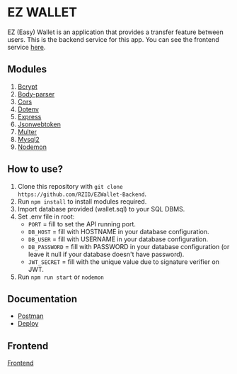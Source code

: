 # EZ WALLET

EZ (Easy) Wallet is an application that provides a transfer feature between users.
This is the backend service for this app. You can see the frontend service [here](https://github.com/RZID/EZWallet-Frontend).

## Modules

1. [Bcrypt](https://www.npmjs.com/package/bcrypt)
2. [Body-parser](https://www.npmjs.com/package/body-parser)
3. [Cors](https://www.npmjs.com/package/cors)
4. [Dotenv](https://www.npmjs.com/package/dotenv)
5. [Express](https://www.npmjs.com/package/express)
6. [Jsonwebtoken](https://www.npmjs.com/package/jsonwebtoken)
7. [Multer](https://www.npmjs.com/package/multer)
8. [Mysql2](https://www.npmjs.com/package/mysql2)
9. [Nodemon](https://www.npmjs.com/package/nodemon)

## How to use?

1. Clone this repository with `git clone https://github.com/RZID/EZWallet-Backend`.
2. Run `npm install` to install modules required.
3. Import database provided (wallet.sql) to your SQL DBMS.
4. Set .env file in root:
   - `PORT` = fill to set the API running port.
   - `DB_HOST` = fill with HOSTNAME in your database configuration.
   - `DB_USER` = fill with USERNAME in your database configuration.
   - `DB_PASSWORD` = fill with PASSWORD in your database configuration (or leave it null if your database doesn't have password).
   - `JWT_SECRET` = fill with the unique value due to signature verifier on JWT.
5. Run `npm run start` or `nodemon`

## Documentation

- [Postman](https://documenter.getpostman.com/view/13713483/TWDZGvp8)
- [Deploy](http://3.92.79.15:4001)

## Frontend

[Frontend](https://github.com/RZID/EZWallet-Frontend.git)
